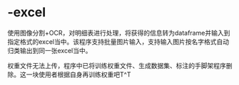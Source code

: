 # -excel
使用图像分割+OCR，对明细表进行处理，将获得的信息转为dataframe并输入到指定格式的excel当中。该程序支持批量图片输入，支持输入图片按名字格式自动归类输出到同一张excel当中。

权重文件无法上传，程序中已将训练权重文件、生成数据集、标注的手脚架程序删除。这一块使用者根据自身再训练权重吧T^T

